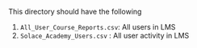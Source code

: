 This directory should have the following
1. `All_User_Course_Reports.csv`: All users in LMS
1. `Solace_Academy_Users.csv` : All user activity in LMS